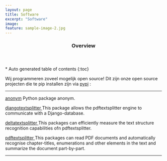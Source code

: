 ```yaml
---
layout: page
title: Software
excerpt: "Software"
image:
feature: sample-image-2.jpg
---
```




<section id="table-of-contents" class="toc">
  <header>
    <h3>Overview</h3>
  </header>
<div id="drawer" markdown="1">
*  Auto generated table of contents
{:toc}
</div>
</section><!-- /#table-of-contents -->


Wij programmeren zoveel mogelijk open source! Dit zijn onze open source projecten die te pip installen zijn via [pypi](https://pypi.org/manage/projects/) :

---




[anonym](https://anonym-datainnovatielab-public-3ae525a7078644e2013f2d5d2c9a0825.gitlab.io/) Python package anonym.

[djangotextsplitter ](https://gitlab.com/datainnovatielab/public/djangotextsplitter) This package allows the pdftextsplitter engine to communicate with a Django-database.

[deltatextsplitter ](https://gitlab.com/datainnovatielab/public/deltatextsplitter)  This packages can efficiently measure the text structure recognition capabilities ofn pdftextsplitter.

[pdftextsplitter ](https://gitlab.com/datainnovatielab/public/pdftextsplitter) This packages can read PDF documents and automatically recognise chapter-titles, enumerations and other elements in the text and summarize the document part-by-part.


---
